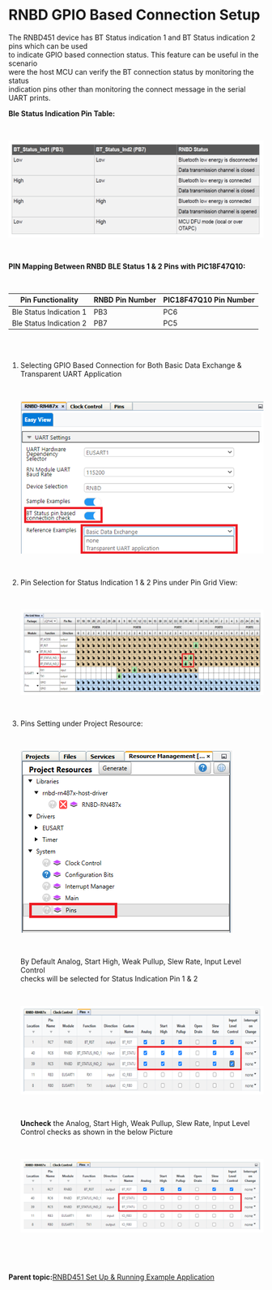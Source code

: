 # RNBD GPIO Based Connection Setup

The RNBD451 device has BT Status indication 1 and BT Status indication 2 pins which can be used<br /> to indicate GPIO based connection status. This feature can be useful in the scenario<br /> were the host MCU can verify the BT connection status by monitoring the status<br /> indication pins other than monitoring the connect message in the serial UART prints.

**Ble Status Indication Pin Table:**

<br />

![](GUID-7D357103-8BE2-4E40-92A3-AC9C96EA66F3-low.png)

<br />

**PIN Mapping Between RNBD BLE Status 1 & 2 Pins with PIC18F47Q10:**

<br />

|Pin Functionality|RNBD Pin Number|PIC18F47Q10 Pin Number|
|-----------------|---------------|----------------------|
|Ble Status Indication 1|PB3|PC6|
|Ble Status Indication 2|PB7|PC5|

<br />

<br />

1.  Selecting GPIO Based Connection for Both Basic Data Exchange & Transparent UART Application

    <br />

    ![](GUID-42CB6072-67E2-41F0-9FA7-DEA213D82BEF-low.png)

    <br />

2.  Pin Selection for Status Indication 1 & 2 Pins under Pin Grid View:

    <br />

    ![](GUID-ABA4FB55-3159-4888-AD73-0D69332AB1C4-low.png)

    <br />

3.  Pins Setting under Project Resource:

    <br />

    ![](GUID-2EDBAA59-E30C-4459-BD3C-59BEDE31AC47-low.png)

    <br />

    By Default Analog, Start High, Weak Pullup, Slew Rate, Input Level Control<br /> checks will be selected for Status Indication Pin 1 & 2

    <br />

    ![](GUID-8C132405-1139-44C8-AB9B-CB2B371A3993-low.png)

    <br />

    **Uncheck** the Analog, Start High, Weak Pullup, Slew Rate, Input Level<br /> Control checks as shown in the below Picture

    <br />

    ![](GUID-7D79A1BF-651F-4961-ACB5-42E7F1AD9E5E-low.png)

    <br />


<br />

**Parent topic:**[RNBD451 Set Up & Running Example Application](GUID-67A04F29-B099-418B-A3E7-B4781BE8AF34.md)


